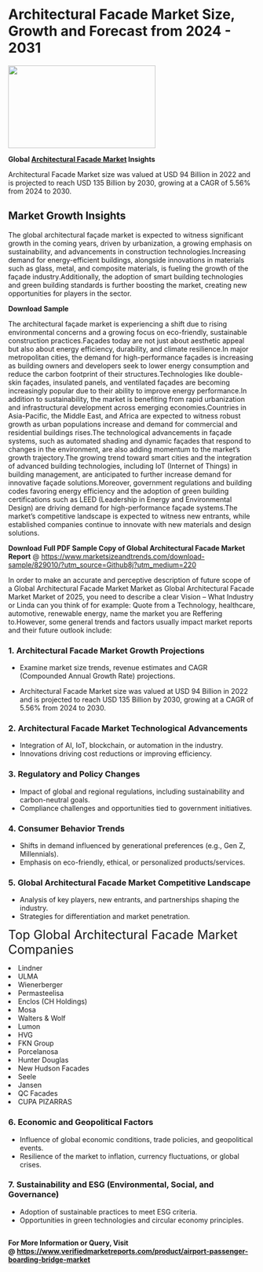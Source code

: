 <H1>Architectural Facade Market Size, Growth and Forecast from 2024 - 2031</H1><img class="aligncenter size-medium wp-image-584254" src="https://thirdeyenews.in/wp-content/uploads/2024/09/Global-Market-Research-300x168.jpeg" alt="" width="300" height="168" /><p><strong>Global&nbsp;<a href="https://www.marketsizeandtrends.com/download-sample/829010/?utm_source=Github8j?utm_medium=220">Architectural Facade Market</a> Insights</strong></p><p>Architectural Facade Market size was valued at USD 94 Billion in 2022 and is projected to reach USD 135 Billion by 2030, growing at a CAGR of 5.56% from 2024 to 2030.</p><p><h2>Market Growth Insights</h2> <p>The global architectural façade market is expected to witness significant growth in the coming years, driven by urbanization, a growing emphasis on sustainability, and advancements in construction technologies.Increasing demand for energy-efficient buildings, alongside innovations in materials such as glass, metal, and composite materials, is fueling the growth of the façade industry.Additionally, the adoption of smart building technologies and green building standards is further boosting the market, creating new opportunities for players in the sector.</p> <p><strong>Download Sample</strong></p> <p>The architectural façade market is experiencing a shift due to rising environmental concerns and a growing focus on eco-friendly, sustainable construction practices.Façades today are not just about aesthetic appeal but also about energy efficiency, durability, and climate resilience.In major metropolitan cities, the demand for high-performance façades is increasing as building owners and developers seek to lower energy consumption and reduce the carbon footprint of their structures.Technologies like double-skin façades, insulated panels, and ventilated façades are becoming increasingly popular due to their ability to improve energy performance.In addition to sustainability, the market is benefiting from rapid urbanization and infrastructural development across emerging economies.Countries in Asia-Pacific, the Middle East, and Africa are expected to witness robust growth as urban populations increase and demand for commercial and residential buildings rises.The technological advancements in façade systems, such as automated shading and dynamic façades that respond to changes in the environment, are also adding momentum to the market’s growth trajectory.The growing trend toward smart cities and the integration of advanced building technologies, including IoT (Internet of Things) in building management, are anticipated to further increase demand for innovative façade solutions.Moreover, government regulations and building codes favoring energy efficiency and the adoption of green building certifications such as LEED (Leadership in Energy and Environmental Design) are driving demand for high-performance façade systems.The market’s competitive landscape is expected to witness new entrants, while established companies continue to innovate with new materials and design solutions.<p><span class=""><strong>Download Full PDF Sample Copy of Global Architectural Facade Market Report</strong> @ <a href="https://www.marketsizeandtrends.com/download-sample/829010/?utm_source=Github8j?utm_medium=220" target="_blank">https://www.marketsizeandtrends.com/download-sample/829010/?utm_source=Github8j?utm_medium=220</a></span></p><p>In order to make an accurate and perceptive description of future scope of a Global&nbsp;Architectural Facade Market Market as Global&nbsp;Architectural Facade Market Market of 2025, you need to describe a clear Vision &ndash; What Industry or Linda can you think of for example: Quote from a Technology, healthcare, automotive, renewable energy, name the market you are Reffering to.However, some general trends and factors usually impact market reports and their future outlook include:</p><h3>1.&nbsp;<strong>Architectural Facade Market Growth Projections</strong></h3><ul><li>Examine market size trends, revenue estimates and CAGR (Compounded Annual Growth Rate) projections.</li><li><p>Architectural Facade Market size was valued at USD 94 Billion in 2022 and is projected to reach USD 135 Billion by 2030, growing at a CAGR of 5.56% from 2024 to 2030.</p></li></ul><h3>2.&nbsp;<strong>Architectural Facade Market Technological Advancements</strong></h3><ul><li>Integration of AI, IoT, blockchain, or automation in the industry.</li><li>Innovations driving cost reductions or improving efficiency.</li></ul><h3>3.&nbsp;<strong>Regulatory and Policy Changes</strong></h3><ul><li>Impact of global and regional regulations, including sustainability and carbon-neutral goals.</li><li>Compliance challenges and opportunities tied to government initiatives.</li></ul><h3>4.&nbsp;<strong>Consumer Behavior Trends</strong></h3><ul><li>Shifts in demand influenced by generational preferences (e.g., Gen Z, Millennials).</li><li>Emphasis on eco-friendly, ethical, or personalized products/services.</li></ul><h3>5.&nbsp;<strong>Global Architectural Facade Market Competitive Landscape</strong></h3><ul><li>Analysis of key players, new entrants, and partnerships shaping the industry.</li><li>Strategies for differentiation and market penetration.</li></ul><p data-pm-slice="1 1 []"><span style="color: inherit; font-family: inherit; font-size: 25px;">Top Global Architectural Facade Market Companies</span></p><div class="" data-test-id=""><p><li>Lindner</li><li> ULMA</li><li> Wienerberger</li><li> Permasteelisa</li><li> Enclos (CH Holdings)</li><li> Mosa</li><li> Walters & Wolf</li><li> Lumon</li><li> HVG</li><li> FKN Group</li><li> Porcelanosa</li><li> Hunter Douglas</li><li> New Hudson Facades</li><li> Seele</li><li> Jansen</li><li> QC Facades</li><li> CUPA PIZARRAS</li></p></div><h3>6.&nbsp;<strong>Economic and Geopolitical Factors</strong></h3><ul><li>Influence of global economic conditions, trade policies, and geopolitical events.</li><li>Resilience of the market to inflation, currency fluctuations, or global crises.</li></ul><h3>7.&nbsp;<strong>Sustainability and ESG (Environmental, Social, and Governance)</strong></h3><ul><li>Adoption of sustainable practices to meet ESG criteria.</li><li>Opportunities in green technologies and circular economy principles.</li></ul><h2><strong style="font-size: 14px;">For More Information or Query, Visit @&nbsp;</strong><a style="background-color: #ffffff; font-size: 14px;" href="https://www.marketsizeandtrends.com/report/architectural-facade-market/" target="_blank">https://www.verifiedmarketreports.com/product/airport-passenger-boarding-bridge-market</a></h2>